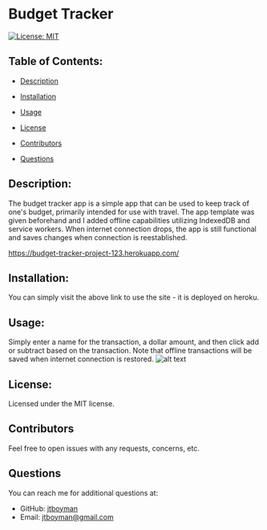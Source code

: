 
  # Budget Tracker
  [![License: MIT](https://img.shields.io/badge/License-MIT-yellow.svg)](https://opensource.org/licenses/MIT)

  ## Table of Contents:
  * [Description](#description)
  * [Installation](#installation)
  * [Usage](#usage)
  
 * [License](#license)
  * [Contributors](#contributors)
  * [Questions](#questions)
  
  ## Description:
  The budget tracker app is a simple app that can be used to keep track of one's budget, primarily intended for use with travel. The app template was given beforehand and I added offline capabilities utilizing IndexedDB and service workers. When internet connection drops, the app is still functional and saves changes when connection is reestablished.
  
 https://budget-tracker-project-123.herokuapp.com/

  ## Installation:
  You can simply visit the above link to use the site - it is deployed on heroku.

  ## Usage:
  Simply enter a name for the transaction, a dollar amount, and then click add or subtract based on the transaction. Note that offline transactions will be saved when internet connection is restored. 
    ![alt text](../budget-tracker-screenshot.png)
  
 ## License:
  Licensed under the MIT license.

  ## Contributors
  Feel free to open issues with any requests, concerns, etc.

  ## Questions
  You can reach me for additional questions at:
  * GitHub: [jtboyman](https://github.com/jtboyman)
  * Email: jtboyman@gmail.com
